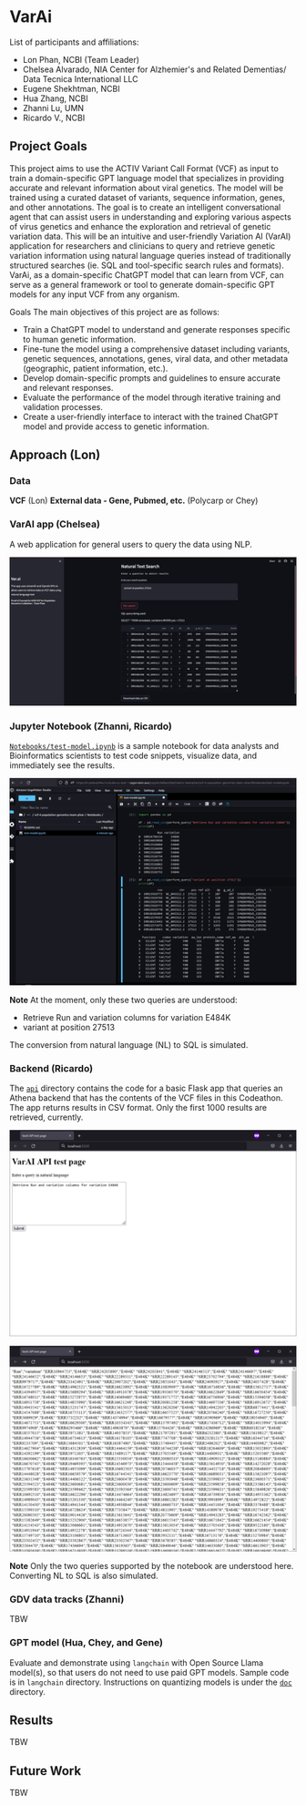 # VarAi

List of participants and affiliations:

- Lon Phan, NCBI (Team Leader)
- Chelsea Alvarado, NIA Center for Alzhemier's and Related Dementias/ Data Tecnica International LLC
- Eugene Shekhtman, NCBI
- Hua Zhang, NCBI
- Zhanni Lu, UMN
- Ricardo V., NCBI

## Project Goals

This project aims to use the ACTIV Variant Call Format (VCF) as input to train a domain-specific GPT language model that specializes in providing accurate and relevant information about viral genetics. The model will be trained using a curated dataset of variants, sequence information, genes, and other annotations. The goal is to create an intelligent conversational agent that can assist users in understanding and exploring various aspects of virus genetics and enhance the exploration and retrieval of genetic variation data. This will be an intuitive and user-friendly Variation AI (VarAI) application for researchers and clinicians to query and retrieve genetic variation information using natural language queries instead of traditionally structured searches (ie. SQL and tool-specific search rules and formats). VarAi, as a domain-specific ChatGPT model that can learn from VCF, can serve as a general framework or tool to generate domain-specific GPT models for any input VCF from any organism.

Goals The main objectives of this project are as follows:

- Train a ChatGPT model to understand and generate responses specific to human genetic information.
- Fine-tune the model using a comprehensive dataset including variants, genetic sequences, annotations, genes, viral data, and other metadata (geographic, patient information, etc.).
- Develop domain-specific prompts and guidelines to ensure accurate and relevant responses.
- Evaluate the performance of the model through iterative training and validation processes.
- Create a user-friendly interface to interact with the trained ChatGPT model and provide access to genetic information.

## Approach (Lon)

### Data

**VCF** (Lon)
**External data - Gene, Pubmed, etc.** (Polycarp or Chey)

### VarAI app (Chelsea)

A web application for general users to query the data using NLP.

![streamlit page](images/streamlit/streamlit_demo_vcf.png "Streamlit Demo page")

### Jupyter Notebook (Zhanni, Ricardo)

[`Notebooks/test-model.ipynb`](./Notebooks/test-model.ipynb) is a sample
notebook for data analysts and Bioinformatics scientists to test code snippets,
visualize data, and immediately see the results.

![Notebook with results](images/notebooks/nb_results.png "Notebook executing natural language queries")

**Note** At the moment, only these two queries are understood:

- Retrieve Run and variation columns for variation E484K
- variant at position 27513

The conversion from natural language (NL) to SQL is simulated.

### Backend (Ricardo)

The [`api`](./api) directory contains the code for a basic Flask app that
queries an Athena backend that has the contents of the VCF files in this
Codeathon. The app returns results in CSV format. Only the first 1000 results
are retrieved, currently.

![API test page](images/api/test_page.png "Test page")

![API results page](images/api/results_page.png "Results page")

**Note** Only the two queries supported by the notebook are understood here.
Converting NL to SQL is also simulated.

### GDV data tracks (Zhanni)

TBW

### GPT model (Hua, Chey, and Gene)

Evaluate and demonstrate using `langchain` with Open Source Llama model(s), so that users do not need to use paid GPT models. Sample code is in `langchain` directory. Instructions on quantizing models is under the [`doc`](./doc) directory.

## Results

TBW

## Future Work

TBW
